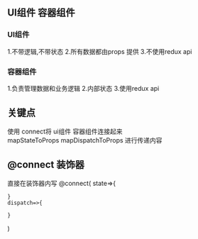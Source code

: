 
## UI组件 容器组件
### UI组件 
1.不带逻辑,不带状态
2.所有数据都由props 提供 
3.不使用redux api
### 容器组件 
1.负责管理数据和业务逻辑
2.内部状态
3.使用redux api

## 关键点  
使用  connect将  ui组件 容器组件连接起来   
mapStateToProps  mapDispatchToProps  进行传递内容
## @connect 装饰器  
直接在装饰器内写 @connect(
    state=>{

    }
    dispatch=>{

    }
)

